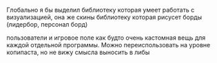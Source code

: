 Глобально я бы выделил
 библиотеку которая умеет работать с визуализацией, она же скины
 библиотеку которая рисусет борды (лидербор, персонал борд)

пользователи и игровое поле как будто очень кастомная вещь для каждой отдельной программы. Можно переиспользовать на уровне копипаста, но не вижу смысла выносить в либы
